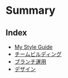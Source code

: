 # Summary

## Index

- [My Style Guide](MyStyleGuides/README.md)
- [チームビルディング](TeamBuilding/README.md)
- [ブランチ運用](BranchManagement/README.md)
- [デザイン](Design/README.md)
